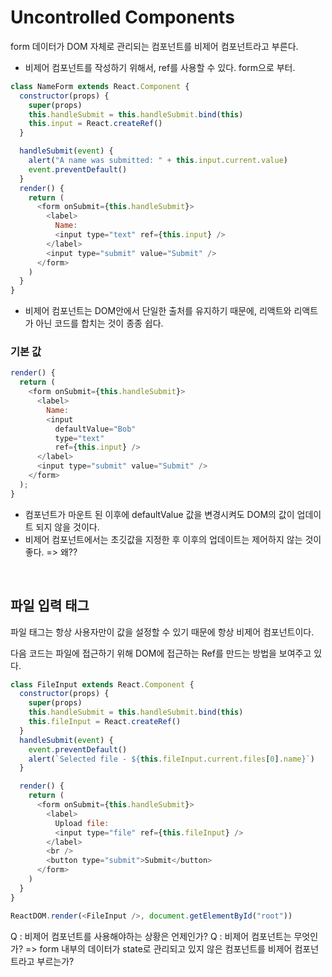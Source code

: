 # Uncontrolled Components

form 데이터가 DOM 자체로 관리되는 컴포넌트를 비제어 컴포넌트라고 부른다.

- 비제어 컴포넌트를 작성하기 위해서, ref를 사용할 수 있다. form으로 부터.

```javascript
class NameForm extends React.Component {
  constructor(props) {
    super(props)
    this.handleSubmit = this.handleSubmit.bind(this)
    this.input = React.createRef()
  }

  handleSubmit(event) {
    alert("A name was submitted: " + this.input.current.value)
    event.preventDefault()
  }
  render() {
    return (
      <form onSubmit={this.handleSubmit}>
        <label>
          Name:
          <input type="text" ref={this.input} />
        </label>
        <input type="submit" value="Submit" />
      </form>
    )
  }
}
```

- 비제어 컴포넌트는 DOM안에서 단일한 출처를 유지하기 때문에, 리액트와 리액트가 아닌 코드를 합치는 것이 종종 쉽다.

### 기본 값

```javascript
render() {
  return (
    <form onSubmit={this.handleSubmit}>
      <label>
        Name:
        <input
          defaultValue="Bob"
          type="text"
          ref={this.input} />
      </label>
      <input type="submit" value="Submit" />
    </form>
  );
}
```

- 컴포넌트가 마운트 된 이후에 defaultValue 값을 변경시켜도 DOM의 값이 업데이트 되지 않을 것이다.
- 비제어 컴포넌트에서는 초깃값을 지정한 후 이후의 업데이트는 제어하지 않는 것이 좋다.
  => 왜??

<br>

## 파일 입력 태그

파일 태그는 항상 사용자만이 값을 설정할 수 있기 때문에 항상 비제어 컴포넌트이다.

다음 코드는 파일에 접근하기 위해 DOM에 접근하는 Ref를 만드는 방법을 보여주고 있다.

```javascript
class FileInput extends React.Component {
  constructor(props) {
    super(props)
    this.handleSubmit = this.handleSubmit.bind(this)
    this.fileInput = React.createRef()
  }
  handleSubmit(event) {
    event.preventDefault()
    alert(`Selected file - ${this.fileInput.current.files[0].name}`)
  }

  render() {
    return (
      <form onSubmit={this.handleSubmit}>
        <label>
          Upload file:
          <input type="file" ref={this.fileInput} />
        </label>
        <br />
        <button type="submit">Submit</button>
      </form>
    )
  }
}

ReactDOM.render(<FileInput />, document.getElementById("root"))
```

Q : 비제어 컴포넌트를 사용해야하는 상황은 언제인가?
Q : 비제어 컴포넌트는 무엇인가?
=> form 내부의 데이터가 state로 관리되고 있지 않은 컴포넌트를 비제어 컴포넌트라고 부르는가?
